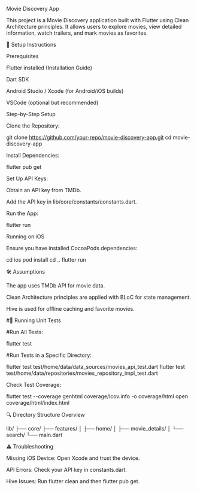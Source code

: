 Movie Discovery App

This project is a Movie Discovery application built with Flutter using Clean Architecture principles. It allows users to explore movies, view detailed information, watch trailers, and mark movies as favorites.

📱 Setup Instructions

Prerequisites

Flutter installed (Installation Guide)

Dart SDK

Android Studio / Xcode (for Android/iOS builds)

VSCode (optional but recommended)

Step-by-Step Setup

Clone the Repository:

git clone https://github.com/your-repo/movie-discovery-app.git
cd movie-discovery-app

Install Dependencies:

flutter pub get

Set Up API Keys:

Obtain an API key from TMDb.

Add the API key in lib/core/constants/constants.dart.

Run the App:

flutter run

Running on iOS

Ensure you have installed CocoaPods dependencies:

cd ios
pod install
cd ..
flutter run

🛠️ Assumptions

The app uses TMDb API for movie data.

Clean Architecture principles are applied with BLoC for state management.

Hive is used for offline caching and favorite movies.

#🧪 Running Unit Tests

#Run All Tests:

flutter test

#Run Tests in a Specific Directory:

flutter test test/home/data/data_sources/movies_api_test.dart
flutter test test/home/data/repositories/movies_repository_impl_test.dart


Check Test Coverage:

flutter test --coverage
genhtml coverage/lcov.info -o coverage/html
open coverage/html/index.html

🔍 Directory Structure Overview

lib/
├── core/
├── features/
│    ├── home/
│    ├── movie_details/
│    └── search/
└── main.dart

⚠️ Troubleshooting

Missing iOS Device: Open Xcode and trust the device.

API Errors: Check your API key in constants.dart.

Hive Issues: Run flutter clean and then flutter pub get.